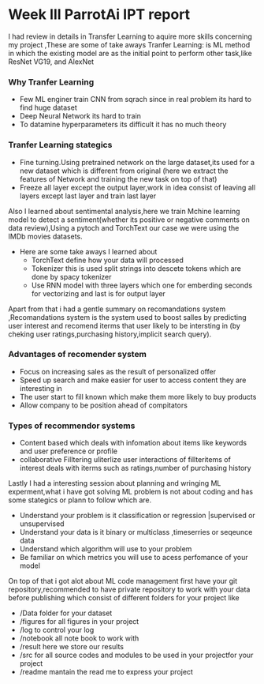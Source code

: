 # Week III ParrotAi IPT report
I had review in details in Transfer Learning to aquire more skills concerning my project ,These are some of take aways
Tranfer Learning: is ML method in which the existing model are as the initial point to perform other task,like ResNet
  VG19, and AlexNet
### Why Tranfer Learning 
* Few  ML enginer train CNN from sqrach since in real problem its hard to find huge dataset
* Deep Neural Network its hard to train
* To datamine hyperparameters its difficult it has no much theory
### Tranfer Learning stategics
* Fine turning.Using pretrained network on the large dataset,its used for a new dataset which is different from original
(here we extract the features of Network and training the new task on top of that)
* Freeze all layer except the output layer,work in idea consist of leaving all layers except last layer and train last layer

Also I learned about sentimental analysis,here we train Mchine learning model to detect a sentiment(whether its positive or 
negative comments on data review),Using a pytoch and TorchText our case we were using the IMDb movies datasets.
* Here are some take aways I learned about 
  * TorchText define how your data will processed 
  * Tokenizer this is used split strings into descete tokens which are done by spacy tokenizer
  * Use RNN model with three layers which one for emberding seconds for vectorizing and last is for output layer

Apart from that i had a gentle summary on recomandations system ,Recomandations system is the system used to boost salles 
by predicting user interest and recomend iterms that user likely to be intersting in
(by cheking user ratings,purchasing history,implicit search query).
### Advantages of recomender system
* Focus on increasing sales as the result of personalized offer
* Speed up search and make easier for user to access content they are interesting in
* The user start to fill known which make them more likely to buy products
* Allow company to be position ahead of compitators

### Types of recommendor systems
* Content based which deals with infomation about items like keywords and user preference or profile
* collaborative Filltering uliterlize user interactions of fillteritems of interest deals with iterms 
such as ratings,number of purchasing history

Lastly I had a interesting session about planning and wringing ML experment,what i have got solving ML problem 
is not about coding and has some stategics or plann to follow which are.
* Understand your problem is it classification or regression |supervised or unsupervised
* Understand your data is it binary or multiclass ,timeserries or seqeunce data
* Understand which algorithm will use to your problem
* Be familiar on which metrics you will use to acess perfomance of your model

On top of that i got alot about ML code management first have your git repository,recommended to have private repository 
to work with your data before publishing which consist of different folders for your project like
* /Data folder for your dataset
* /figures for all figures in your project
* /log to control your log
* /notebook all note book to work with
* /result here we store our results
* /src for all source codes  and modules to be used in your projectfor your project
* /readme mantain the read me to express your project

